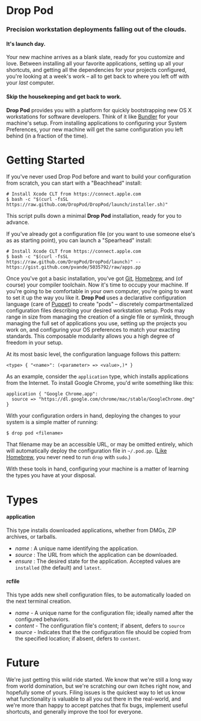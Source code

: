 Drop Pod
========

### Precision workstation deployments falling out of the clouds. ###

#### It's launch day. ####

Your new machine arrives as a blank slate, ready for you customize and love.
Between installing all your favorite applications, setting up all your
shortcuts, and getting all the dependencies for your projects configured,
you're looking at a week's work – all to get back to where you left off with
your *last* computer.

#### Skip the housekeeping and get back to work. ####

**Drop Pod** provides you with a platform for quickly bootstrapping new OS X
workstations for software developers. Think of it like [Bundler][Bundler] for
your machine's setup. From installing applications to configuring your System
Preferences, your new machine will get the same configuration you left behind
(in a fraction of the time).

Getting Started
===============

If you've never used Drop Pod before and want to build your configuration from
scratch, you can start with a "Beachhead" install:

``` shell
# Install Xcode CLT from https://connect.apple.com
$ bash -c "$(curl -fsSL https://raw.github.com/DropPod/DropPod/launch/installer.sh)"
```

This script pulls down a minimal **Drop Pod** installation, ready for you to
advance.

If you've already got a configuration file (or you want to use someone else's
as as starting point), you can launch a "Spearhead" install:

``` shell
# Install Xcode CLT from https://connect.apple.com
$ bash -c "$(curl -fsSL https://raw.github.com/DropPod/DropPod/launch)" -- https://gist.github.com/pvande/5035792/raw/apps.pp
```

Once you've got a basic installation, you've got [Git][Git],
[Homebrew][Homebrew], and (of course) your compiler toolchain. Now it's time to
occupy your machine. If you're going to be comfortable in your own computer,
you're going to want to set it up the way you like it. **Drop Pod** uses a
declarative configuration language (care of [Puppet][Puppet]) to create "pods"
– discretely compartmentalized configuration files describing your desired
workstation setup. Pods may range in size from managing the creation of a
single file or symlink, through managing the full set of applications you use,
setting up the projects you work on, and configuring your OS preferences to
match your exacting standards. This composable modularity allows you a high
degree of freedom in your setup.

At its most basic level, the configuration language follows this pattern:

```
<type> { "<name>": (<parameter> => <value>,)* }
```

As an example, consider the `application` type, which installs applications
from the Internet. To install Google Chrome, you'd write something like this:

``` puppet
application { "Google Chrome.app":
  source => "https://dl.google.com/chrome/mac/stable/GoogleChrome.dmg"
}
```

With your configuration orders in hand, deploying the changes to your system is
a simple matter of running:

``` shell
$ drop pod <filename>
```

That filename may be an accessible URL, or may be omitted entirely, which will
automatically deploy the configuration file in `~/.pod.pp`. ([Like
Homebrew][no-sudo], you never need to run `drop` with `sudo`.)

With these tools in hand, configuring your machine is a matter of learning the
types you have at your disposal.

Types
=====

#### application ####

This type installs downloaded applications, whether from DMGs, ZIP archives, or
tarballs.

* *name* : A unique name identifying the application.
* *source* : The URL from which the application can be downloaded.
* *ensure* : The desired state for the application.  Accepted values are
             `installed` (the default) and `latest`.

#### rcfile ####

This type adds new shell configuration files, to be automatically loaded on the
next terminal creation.

* *name* - A unique name for the configuration file; ideally named after the
           configured behaviors.
* *content* - The configuration file's content; if absent, defers to `source`
* *source* - Indicates that the the configuration file should be copied from
             the specified location; if absent, defers to `content`.

Future
======

We're just getting this wild ride started. We know that we're still a long way
from world domination, but we're scratching our own itches right now, and
hopefully some of yours. Filing issues is the quickest way to let us know what
functionality is valuable to all you out there in the real-world, and we're
more than happy to accept patches that fix bugs, implement useful shortcuts,
and generally improve the tool for everyone.

[Bundler]: http://gembundler.com/
[Git]: http://git-scm.com/
[Homebrew]: http://mxcl.github.com/homebrew
[Puppet]: https://puppetlabs.com
[no-sudo]: https://github.com/mxcl/homebrew/wiki/FAQ#wiki-sudo
